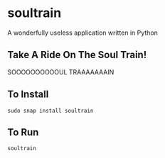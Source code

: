 # soultrain
A wonderfully useless application written in Python

## Take A Ride On The Soul Train!
SOOOOOOOOOOUL TRAAAAAAAIN

## To Install
```sudo snap install soultrain```

## To Run
```soultrain```
